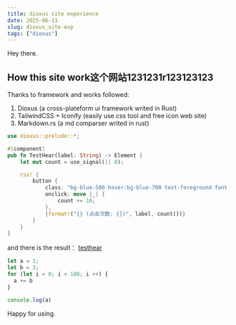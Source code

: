 ```yaml
---
title: dioxus site experience
date: 2025-06-11
slug: dioxus_site-exp
tags: ["dioxus"]
---
```


Hey there.

## How this site work这个网站1231231r123123123

Thanks to framework and works followed:
1. Dioxus (a cross-plateform ui framework writed in Rust)
2. TailwindCSS + Iconify (easily use css tool and free icon web site)
3. Markdown.rs (a md comparser writed in rust)
```rust
use dioxus::prelude::*;

#[component]
pub fn TestHear(label: String) -> Element {
    let mut count = use_signal(|| 0);

    rsx! {
        button {
            class: "bg-blue-500 hover:bg-blue-700 text-foreground font-bold py-2 px-4 rounded",
            onclick: move |_| {
                count += 10;
            },
            {format!("{} (点击次数: {})", label, count())}
        }
    }
}
```
and there is the result：
[testhear](interactive:TestHear)


```js
let a = 1;
let b = 3;
for (let i = 0; i < 100; i ++) {
  a += b
}

console.log(a)
```

Happy for using.
